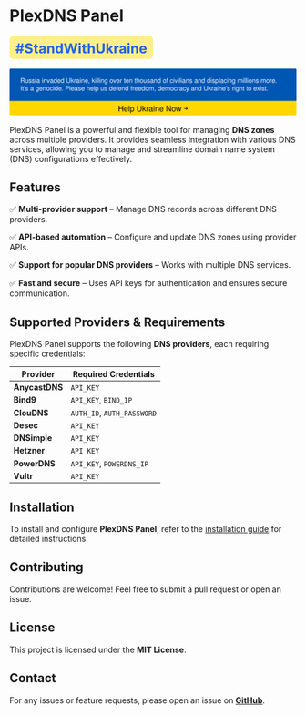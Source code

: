 # PlexDNS Panel

[![StandWithUkraine](https://raw.githubusercontent.com/vshymanskyy/StandWithUkraine/main/badges/StandWithUkraine.svg)](https://github.com/vshymanskyy/StandWithUkraine/blob/main/docs/README.md)

[![SWUbanner](https://raw.githubusercontent.com/vshymanskyy/StandWithUkraine/main/banner2-direct.svg)](https://github.com/vshymanskyy/StandWithUkraine/blob/main/docs/README.md)

PlexDNS Panel is a powerful and flexible tool for managing **DNS zones** across multiple providers. It provides seamless integration with various DNS services, allowing you to manage and streamline domain name system (DNS) configurations effectively.

## Features
✅ **Multi-provider support** – Manage DNS records across different DNS providers.

✅ **API-based automation** – Configure and update DNS zones using provider APIs.

✅ **Support for popular DNS providers** – Works with multiple DNS services.

✅ **Fast and secure** – Uses API keys for authentication and ensures secure communication.

## Supported Providers & Requirements
PlexDNS Panel supports the following **DNS providers**, each requiring specific credentials:

| Provider    | Required Credentials |
|------------|---------------------|
| **AnycastDNS** | `API_KEY` |
| **Bind9** | `API_KEY`, `BIND_IP` |
| **ClouDNS** | `AUTH_ID`, `AUTH_PASSWORD` |
| **Desec** | `API_KEY` |
| **DNSimple** | `API_KEY` |
| **Hetzner** | `API_KEY` |
| **PowerDNS** | `API_KEY`, `POWERDNS_IP` |
| **Vultr** | `API_KEY` |

## Installation
To install and configure **PlexDNS Panel**, refer to the [installation guide](install.md) for detailed instructions.

## Contributing
Contributions are welcome! Feel free to submit a pull request or open an issue.

## License
This project is licensed under the **MIT License**.

## Contact
For any issues or feature requests, please open an issue on **[GitHub](https://github.com/getnamingo/dnspanel/issues)**.
